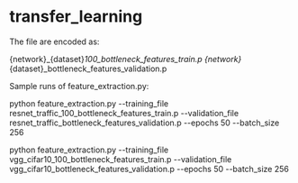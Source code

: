 # transfer_learning

The file are encoded as: 

{network}_{dataset}_100_bottleneck_features_train.p
{network}_{dataset}_bottleneck_features_validation.p

Sample runs of feature_extraction.py:

python feature_extraction.py --training_file resnet_traffic_100_bottleneck_features_train.p --validation_file resnet_traffic_bottleneck_features_validation.p  --epochs 50 --batch_size 256

python feature_extraction.py --training_file vgg_cifar10_100_bottleneck_features_train.p --validation_file vgg_cifar10_bottleneck_features_validation.p  --epochs 50 --batch_size 256
